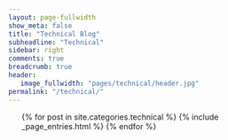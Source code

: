 ```yaml
---
layout: page-fullwidth
show_meta: false
title: "Technical Blog"
subheadline: "Technical"
sidebar: right
comments: true
breadcrumb: true
header:
   image_fullwidth: "pages/technical/header.jpg"
permalink: "/technical/"
---
```

<ul>
    {% for post in site.categories.technical %}
        {% include _page_entries.html %}
    {% endfor %}
</ul>


